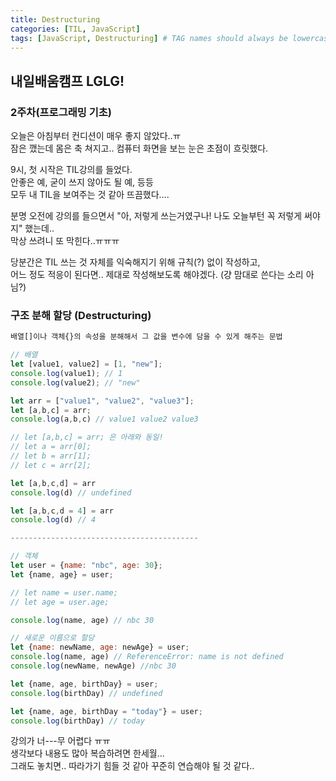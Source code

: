 ```yaml
---
title: Destructuring
categories: [TIL, JavaScript]
tags: [JavaScript, Destructuring] # TAG names should always be lowercase
---
```


## 내일배움캠프 LGLG!

### 2주차(프로그래밍 기초)

오늘은 아침부터 컨디션이 매우 좋지 않았다..ㅠ<br>
잠은 깼는데 몸은 축 쳐지고.. 컴퓨터 화면을 보는 눈은 초점이 흐릿했다.<br>

9시, 첫 시작은 TIL강의를 들었다.<br>
안좋은 예, 굳이 쓰지 않아도 될 예, 등등<br>
모두 내 TIL을 보여주는 것 같아 뜨끔했다....

분명 오전에 강의를 들으면서 "아, 저렇게 쓰는거였구나! 나도 오늘부턴 꼭 저렇게 써야지" 했는데..<br>
막상 쓰려니 또 막힌다..ㅠㅠㅠ

당분간은 TIL 쓰는 것 자체를 익숙해지기 위해 규칙(?) 없이 작성하고,<br>
어느 정도 적응이 된다면.. 제대로 작성해보도록 해야겠다. (걍 맘대로 쓴다는 소리 아님?)

### **구조 분해 할당 (Destructuring)**

```js
배열[]이나 객체{}의 속성을 분해해서 그 값을 변수에 담을 수 있게 해주는 문법

// 배열
let [value1, value2] = [1, "new"];
console.log(value1); // 1
console.log(value2); // "new"

let arr = ["value1", "value2", "value3"];
let [a,b,c] = arr;
console.log(a,b,c) // value1 value2 value3

// let [a,b,c] = arr; 은 아래와 동일!
// let a = arr[0];
// let b = arr[1];
// let c = arr[2];

let [a,b,c,d] = arr
console.log(d) // undefined

let [a,b,c,d = 4] = arr
console.log(d) // 4

------------------------------------------

// 객체
let user = {name: "nbc", age: 30};
let {name, age} = user;

// let name = user.name;
// let age = user.age;

console.log(name, age) // nbc 30

// 새로운 이름으로 할당
let {name: newName, age: newAge} = user;
console.log(name, age) // ReferenceError: name is not defined
console.log(newName, newAge) //nbc 30

let {name, age, birthDay} = user;
console.log(birthDay) // undefined

let {name, age, birthDay = "today"} = user;
console.log(birthDay) // today
```

강의가 너---무 어렵다 ㅠㅠ<br>
생각보다 내용도 많아 복습하려면 한세월...<br>
그래도 놓치면.. 따라가기 힘들 것 같아 꾸준히 연습해야 될 것 같다..
